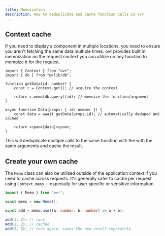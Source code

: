 ```yaml
---
title: Memoization
description: How to deduplicate and cache function calls in ovr.
---
```


## Context cache

If you need to display a component in multiple locations, you need to ensure you aren't fetching the same data multiple times. ovr provides built in memoization on the request context you can utilize on any function to memoize it for the request.

```tsx
import { Context } from "ovr";
import { db } from "@/lib/db";

function getData(id: number) {
	const c = Context.get(); // acquire the context

	return c.memo(db.query)(id); // memoize the function/argument
}

async function Data(props: { id: number }) {
	const data = await getData(props.id); // automatically deduped and cached

	return <span>{data}<span>;
}
```

This will deduplicate multiple calls to the same function with the with the same arguments and cache the result.

## Create your own cache

The `Memo` class can also be utilized outside of the application context if you need to cache across requests. It's generally safer to cache per request using `Context.memo`---especially for user specific or sensitive information.

```ts
import { Memo } from "ovr";

const memo = new Memo();

const add = memo.use((a: number, b: number) => a + b);

add(1, 2); // runs
add(1, 2); // cached
add(2, 3); // runs again, saves the new result separately
```
